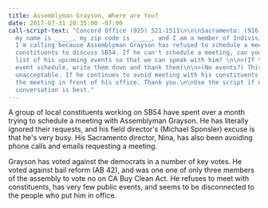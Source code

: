 ```yaml
---
title: Assemblyman Grayson, Where are You?
date: 2017-07-31 20:35:00 -07:00
call-script-text: "Concord Office (925) 521-1511\n\n\nSacramento: (916) 319-2014\n\n\nHi,
  my name is _____, my zip code is _____, and I am a member of Indivisible4c.\n\n>
  I'm calling because Assemblyman Grayson has refused to schedule a meeting with his
  constituents to discuss SB54. If he can't schedule a meeting, can you give me a
  list of his upcoming events so that we can speak with him? \n\n>(If they give you
  event schedule, write them down and thank them)\n\n>(No events?) This is completely
  unacceptable. If he continues to avoid meeting with his constituents, we will have
  the meeting in front of his office. Thank you.\n\nUse the script if needed, natural
  conversation is best."
---
```


A group of local constituents working on SB54 have spent over a month trying to schedule a meeting with Assemblyman Grayson. He has literally ignored their requests, and his field director's (Michael Sponsler) excuse is that he's very busy. His Sacramento director, Nina, has also been avoiding phone calls and emails requesting a meeting.

Grayson has voted against the democrats in a number of key votes. He voted against bail reform (AB 42), and was one one of only three members of the assembly to vote no on CA Buy Clean Act. He refuses to meet with constituents, has very few public events, and seems to be disconnected to the people who put him in office.
